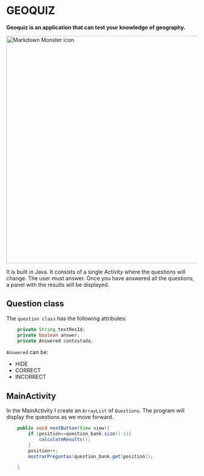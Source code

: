 # GEOQUIZ

**Geoquiz is an application that can test your knowledge of geography.**

<img src="geoquiz.gif"
     alt="Markdown Monster icon"
     height="600px"/>

It is built in Java. It consists of a single Activity where the questions will change. The user must answer. Once you have answered all the questions, a panel with the results will be displayed.

## Question class

The `question class` has the following attributes:

```java
    private String textResId;
    private boolean answer;
    private Answered contestada;
```

`Answered` can be:

- HIDE
- CORRECT
- INCORRECT

## MainActivity

In the MainActivity I create an `ArrayList` of `Questions`. The program will display the questions as we move forward.

```java
    public void nextButton(View view){
        if (position==question_bank.size()-1){
            calculateResults();
        }
        position++;
        mostrarPreguntas(question_bank.get(position));

    }
```